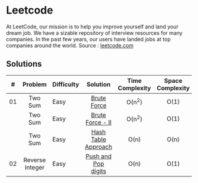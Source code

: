 # Leetcode

At LeetCode, our mission is to help you improve yourself and land your dream job. We have a sizable repository of interview resources for many companies. In the past few years, our users have landed jobs at top companies around the world. 
Source : [leetcode.com](https://leetcode.com)

## Solutions

| # | Problem | Difficulty | Solution | Time Complexity | Space Complexity
---|:---:|:---|:---:|:---:|:---:
01 | Two Sum | Easy | [Brute Force](./Python/Two-Sum-I.py) | O(n<sup>2</sup>) | O(1)
|| Two Sum | Easy |[Brute Force - II](./Python/Two-Sum-II.py) | O(n<sup>2</sup>) | O(1)
|| Two Sum | Easy |[Hash Table Approach](./Python/Two-Sum-III.py) | O(n) | O(n)
02 | Reverse Integer | Easy | [Push and Pop digits](./Python/Reverse-Integer-I.py) | O(n) | O(1)
